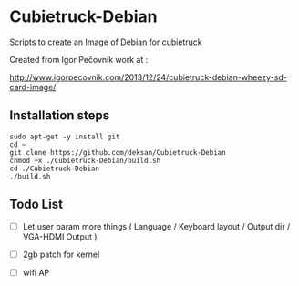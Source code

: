 Cubietruck-Debian
=================

Scripts to create an Image of Debian for cubietruck

Created from Igor Pečovnik work at :

http://www.igorpecovnik.com/2013/12/24/cubietruck-debian-wheezy-sd-card-image/


Installation steps
------------------

```shell
sudo apt-get -y install git
cd ~
git clone https://github.com/deksan/Cubietruck-Debian
chmod +x ./Cubietruck-Debian/build.sh
cd ./Cubietruck-Debian
./build.sh
```



Todo List
------------------
- [ ] Let user param more things ( Language / Keyboard layout / Output dir / VGA-HDMI Output )
- [ ] 2gb patch for kernel
- [ ] wifi AP 

